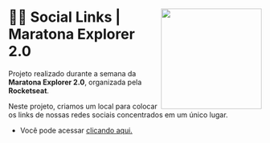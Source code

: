 <div>

  <img src="https://avatars2.githubusercontent.com/u/28929274?s=400&v=4" align="right" width="200" height="200">

  <h1 align="left"> 👨‍💻 Social Links | Maratona Explorer 2.0</h1>
  
  <p align="left"> Projeto realizado durante a semana da <b>Maratona Explorer 2.0</b>, organizada pela <b>Rocketseat</b>.</p>
  <p align="left"> Neste projeto, criamos um local para colocar os links de nossas redes sociais concentrados em um único lugar.</p>
  
  - Você pode acessar <a href="https://eduusousa.github.io/Social-Links/">clicando aqui.</a>
  
  
</div>
